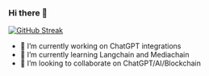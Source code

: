 ### Hi there 👋
[![GitHub Streak](https://streak-stats.demolab.com/?user=ishandutta2007)](https://git.io/streak-stats)
- 🔭 I’m currently working on ChatGPT integrations
- 🌱 I’m currently learning Langchain and Mediachain
- 👯 I’m looking to collaborate on ChatGPT/AI/Blockchain

<!--
**ishandutta2007/ishandutta2007** is a ✨ _special_ ✨ repository because its `README.md` (this file) appears on your GitHub profile.

Here are some ideas to get you started:

- 🤔 I’m looking for help with ...
- 💬 Ask me about ...
- 📫 How to reach me: ...
- 😄 Pronouns: ...
- ⚡ Fun fact: ...
-->
